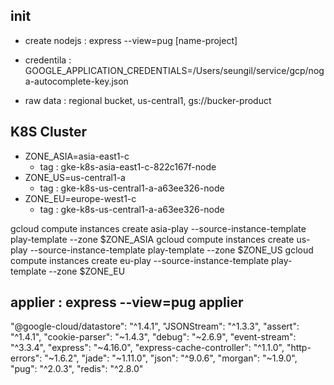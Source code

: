 ## init

* create nodejs : express --view=pug [name-project]
* credentila : GOOGLE_APPLICATION_CREDENTIALS=/Users/seungil/service/gcp/noga-autocomplete-key.json

* raw data : regional bucket, us-central1, gs://bucker-product

## K8S Cluster
* ZONE_ASIA=asia-east1-c
    * tag : gke-k8s-asia-east1-c-822c167f-node
* ZONE_US=us-central1-a
    * tag : gke-k8s-us-central1-a-a63ee326-node
* ZONE_EU=europe-west1-c
    * tag : gke-k8s-us-central1-a-a63ee326-node

gcloud compute instances create asia-play --source-instance-template play-template --zone $ZONE_ASIA
gcloud compute instances create us-play --source-instance-template play-template --zone $ZONE_US
gcloud compute instances create eu-play --source-instance-template play-template --zone $ZONE_EU

## applier : express --view=pug applier


  "@google-cloud/datastore": "^1.4.1",
    "JSONStream": "^1.3.3",
    "assert": "^1.4.1",
    "cookie-parser": "~1.4.3",
    "debug": "~2.6.9",
    "event-stream": "^3.3.4",
    "express": "~4.16.0",
    "express-cache-controller": "^1.1.0",
    "http-errors": "~1.6.2",
    "jade": "~1.11.0",
    "json": "^9.0.6",
    "morgan": "~1.9.0",
    "pug": "^2.0.3",
    "redis": "^2.8.0"
